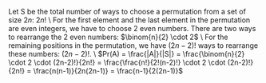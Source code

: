 Let S be the total number of ways to choose a permutation from a set of size $2n$: $2n!$ \\
For the first element and the last element in the permutation are even integers, we have to choose 2 even numbers. There are two ways to rearrange the 2 even numbers: $\binom{n}{2} \cdot 2$ \\
For the remaining positions in the permutation, we have $(2n-2)!$ ways to rearrange these numbers: $(2n-2)!$. \\
$Pr(A) = \frac{|A|}{|S|} = \frac{\binom{n}{2} \cdot 2 \cdot (2n-2)!}{2n!} = \frac{\frac{n!}{2!(n-2)!} \cdot 2 \cdot (2n-2)!}{2n!} = \frac{n(n-1)}{2n(2n-1)} = \frac{n-1}{2(2n-1)}$
